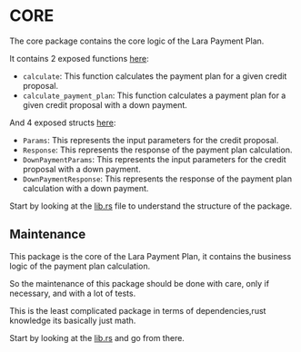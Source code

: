 # CORE

The core package contains the core logic of the Lara Payment Plan. 

It contains 2 exposed functions [here](../core/src/calc/mod.rs):

- `calculate`: This function calculates the payment plan for a given credit proposal.
- `calculate_payment_plan`: This function calculates a payment plan for a given credit proposal with a down payment.

And 4 exposed structs [here](../core/src/lib.rs):
- `Params`: This represents the input parameters for the credit proposal.
- `Response`: This represents the response of the payment plan calculation.
- `DownPaymentParams`: This represents the input parameters for the credit proposal with a down payment.
- `DownPaymentResponse`: This represents the response of the payment plan calculation with a down payment.

Start by looking at the [lib.rs](../core/src/lib.rs) file to understand the structure of the package.

## Maintenance

This package is the core of the Lara Payment Plan, it contains the business logic of the payment plan calculation.

So the maintenance of this package should be done with care, only if necessary, and with a lot of tests.

This is the least complicated package in terms of dependencies,rust knowledge its basically just math.

Start by looking at the [lib.rs](../core/src/lib.rs) and go from there.